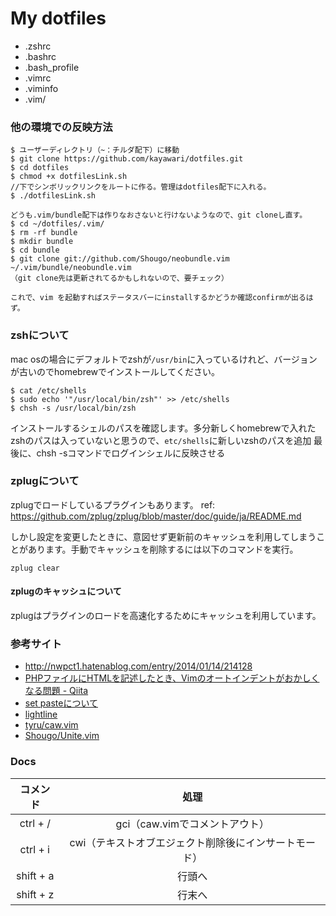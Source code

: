 # My dotfiles
* .zshrc
* .bashrc
* .bash_profile
* .vimrc
* .viminfo
* .vim/

### 他の環境での反映方法
``` 
$ ユーザーディレクトリ（~：チルダ配下）に移動
$ git clone https://github.com/kayawari/dotfiles.git
$ cd dotfiles
$ chmod +x dotfilesLink.sh
//下でシンボリックリンクをルートに作る。管理はdotfiles配下に入れる。
$ ./dotfilesLink.sh 

どうも.vim/bundle配下は作りなおさないと行けないようなので、git cloneし直す。
$ cd ~/dotfiles/.vim/
$ rm -rf bundle
$ mkdir bundle
$ cd bundle
$ git clone git://github.com/Shougo/neobundle.vim ~/.vim/bundle/neobundle.vim
（git clone先は更新されてるかもしれないので、要チェック）

これで、vim を起動すればステータスバーにinstallするかどうか確認confirmが出るはず。
```

### zshについて
mac osの場合にデフォルトでzshが`/usr/bin`に入っているけれど、バージョンが古いのでhomebrewでインストールしてください。
```
$ cat /etc/shells
$ sudo echo '"/usr/local/bin/zsh"' >> /etc/shells
$ chsh -s /usr/local/bin/zsh
```
インストールするシェルのパスを確認します。多分新しくhomebrewで入れたzshのパスは入っていないと思うので、`etc/shells`に新しいzshのパスを追加
最後に、chsh -sコマンドでログインシェルに反映させる

### zplugについて
zplugでロードしているプラグインもあります。
ref: https://github.com/zplug/zplug/blob/master/doc/guide/ja/README.md

しかし設定を変更したときに、意図せず更新前のキャッシュを利用してしまうことがあります。手動でキャッシュを削除するには以下のコマンドを実行。
```
zplug clear
```

#### zplugのキャッシュについて
zplugはプラグインのロードを高速化するためにキャッシュを利用しています。


### 参考サイト
* http://nwpct1.hatenablog.com/entry/2014/01/14/214128
* [PHPファイルにHTMLを記述したとき、Vimのオートインデントがおかしくなる問題 - Qiita](http://qiita.com/hashiohiro/items/71a47061e91b61bbb189)
* [set pasteについて](http://qiita.com/quwa/items/019250dbca167985fe32)
* [lightline](https://github.com/itchyny/lightline.vim)
* [tyru/caw.vim](https://github.com/tyru/caw.vim)
* [Shougo/Unite.vim](https://github.com/Shougo/unite.vim)

### Docs
|コメンド|処理|
|:----------:|:-----------:|
|ctrl + /|gci（caw.vimでコメントアウト）|
|ctrl + i|cwi（テキストオブエジェクト削除後にインサートモード）|
|shift + a|行頭へ|
|shift + z|行末へ|
